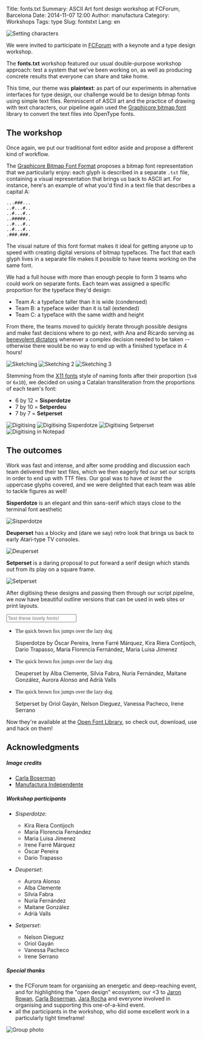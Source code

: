 Title: fonts.txt
Summary: ASCII Art font design workshop at FCForum, Barcelona
Date: 2014-11-07 12:00
Author: manufactura
Category: Workshops
Tags: type
Slug: fontstxt
Lang: en

![Setting characters](http://media.manufacturaindependente.org/fontstxt-02.jpg "Setting characters")

We were invited to participate in [FCForum](http://lab.2014.fcforum.net/en/)
with a keynote and a type design workshop.

The **fonts.txt** workshop featured our usual double-purpose workshop approach: test
a system that we've been working on, as well as producing concrete results that
everyone can share and take home.

This time, our theme was **plaintext**: as part of our experiments in alternative
interfaces for type design, our challenge would be to design bitmap
fonts using simple text files. Reminiscent of ASCII art and the practice of
drawing with text characters, our pipeline again used the [Graphicore bitmap
font](http://lab.2014.fcforum.net/en/) library to convert the text files into
OpenType fonts.


The workshop
------------

Once again, we put our traditional font editor aside and propose a different
kind of workflow.  

The [Graphicore Bitmap Font
Format](http://graphicore.de/en/archive/2010-09-09_A-Brute-Font-Attack)
proposes a bitmap font representation that we particularly enjoy: each glyph is
described in a separate `.txt` file, containing a visual representation that
brings us back to ASCII art. For instance, here's an example of what you'd find
in a text file that describes a capital A:

    ...###...
    ..#...#..
    ..#...#..
    ..#####..
    ..#...#..
    ..#...#..
    .###.###.

The visual nature of this font format makes it ideal for getting anyone up to
speed with creating digital versions of bitmap typefaces. The fact that each
glyph lives in a separate file makes it possible to have teams working on the
same font.

We had a full house with more than enough people to form 3 teams who could work
on separate fonts. Each team was assigned a specific proportion for the
typeface they'd design:

* Team A: a typeface taller than it is wide (condensed)
* Team B: a typeface wider than it is tall (extended)
* Team C: a typeface with the same width and height

From there, the teams moved to quickly iterate through possible designs and make
fast decisions where to go next, with Ana and Ricardo serving as [benevolent
dictators](http://en.wikipedia.org/wiki/Benevolent_dictator_for_life) whenever
a complex decision needed to be taken -- otherwise there would be no way to end
up with a finished typeface in 4 hours!

![Sketching](http://media.manufacturaindependente.org/fontstxt-01.jpg "Sketching")
![Sketching 2](http://media.manufacturaindependente.org/fontstxt-09.jpg "Sketching 2")
![Sketching 3](http://media.manufacturaindependente.org/fontstxt-06.jpg "Sketching 3")

Stemming from the [X11
fonts](ihttps://packages.debian.org/sid/all/xfonts-base/filelist) style of
naming fonts after their proportion (`5x8` or `6x10`), we decided on using a
Catalan transliteration from the proportions of each team's font:

* 6 by 12 = **Sisperdotze**
* 7 by 10 = **Setperdeu**
* 7 by 7 = **Setperset**


![Digitising](http://media.manufacturaindependente.org/fontstxt-07.jpg "Digitising")
![Digitising Sisperdotze](http://media.manufacturaindependente.org/fontstxt-10.jpg "Digitising Sisperdotze")
![Digitising Setperset](http://media.manufacturaindependente.org/fontstxt-08.jpg "Digitising Setperset")
![Digitising in Notepad](http://media.manufacturaindependente.org/fontstxt-16.jpg "Digitising in Notepad")

The outcomes
------------

Work was fast and intense, and after some prodding and discussion each team
delivered their text files, which we then eagerly fed our set our scripts in order
to end up with TTF files. Our goal was to have *at least* the uppercase glyphs
covered, and we were delighted that each team was able to tackle figures as
well!

**Sisperdotze** is an elegant and thin sans-serif which stays close to the terminal
font aesthetic

![Sisperdotze](http://media.manufacturaindependente.org/fontstxt-03.jpg "Sisperdotze")

**Deuperset** has a blocky and (dare we say) retro look that brings us back to early
Atari-type TV consoles.

![Deuperset](http://media.manufacturaindependente.org/fontstxt-04.jpg "Deuperset")

**Setperset** is a daring proposal to put forward a serif design which stands out
from its play on a square frame.

![Setperset](http://media.manufacturaindependente.org/fontstxt-05.jpg "Setperset")

After digitising these designs and passing them through our script pipeline, we
now have beautiful outline versions that can be used in web sites or print
layouts.

<link rel="stylesheet" href="../theme/css/font-sampler.css">
<style>
    @font-face {
      font-family: 'Sisperdotze';
      src: url('http://media.manufacturaindependente.org/fonts/Sisperdotze/Sisperdotze-Regular.eot');
      src: url('http://media.manufacturaindependente.org/fonts/Sisperdotze/Sisperdotze-Regular.eot?#iefix') format('embedded-opentype'), 
           url('http://media.manufacturaindependente.org/fonts/Sisperdotze/Sisperdotze-Regular.woff') format('woff'), 
           url('http://media.manufacturaindependente.org/fonts/Sisperdotze/Sisperdotze-Regular.ttf')  format('truetype'),
           url('http://media.manufacturaindependente.org/fonts/Sisperdotze/Sisperdotze-Regular.svg#svgFontName') format('svg');
      font-weight: normal;
      font-style: normal;
    }
    @font-face {
      font-family: 'Deuperset';
      src: url('http://media.manufacturaindependente.org/fonts/Deuperset/Deuperset-Regular.eot');
      src: url('http://media.manufacturaindependente.org/fonts/Deuperset/Deuperset-Regular.eot?#iefix') format('embedded-opentype'), 
           url('http://media.manufacturaindependente.org/fonts/Deuperset/Deuperset-Regular.woff') format('woff'), 
           url('http://media.manufacturaindependente.org/fonts/Deuperset/Deuperset-Regular.ttf')  format('truetype'),
           url('http://media.manufacturaindependente.org/fonts/Deuperset/Deuperset-Regular.svg#svgFontName') format('svg');
      font-weight: normal;
      font-style: normal;
    }
    @font-face {
      font-family: 'Setperset';
      src: url('http://media.manufacturaindependente.org/fonts/Setperset/Setperset-Regular.eot');
      src: url('http://media.manufacturaindependente.org/fonts/Setperset/Setperset-Regular.eot?#iefix') format('embedded-opentype'), 
           url('http://media.manufacturaindependente.org/fonts/Setperset/Setperset-Regular.woff') format('woff'), 
           url('http://media.manufacturaindependente.org/fonts/Setperset/Setperset-Regular.ttf')  format('truetype'),
           url('http://media.manufacturaindependente.org/fonts/Setperset/Setperset-Regular.svg#svgFontName') format('svg');
      font-weight: normal;
      font-style: normal;
    }
</style>

<div id="tester">
    <input id="tester-box" type="text" placeholder="Test these lovely fonts!" />
</div>
<ul id="font-list">
    <li id="sisperdotze">
        <span class="sample" style="font-family: 'Sisperdotze'">The quick brown fox jumps over the lazy dog</span>
        <p class="details">
            <span class="name">Sisperdotze</span> by
            <span class="authors">Óscar Pereira, Irene Farré Márquez, Kira Riera Contijoch,
            Dario Trapasso, María Florencia Fernández, Maria Luisa Jimenez</span>
        </p>
    </li>
        <li id="deuperset">
        <span class="sample" style="font-family: 'Deuperset'">The quick brown fox jumps over the lazy dog</span>
        <p class="details">
            <span class="name">Deuperset</span> by
            <span class="authors">Alba Clemente, Sílvia Fabra, Nuría Fernández, Maitane González,
            Aurora Alonso and Adrià Valls</span>
        </p>
    </li>
        <li id="setperset">
        <span class="sample" style="font-family: 'Setperset'">The quick brown fox jumps over the lazy dog</span>
        <p class="details">
            <span class="name">Setperset</span> by
            <span class="authors">Oriol Gayán, Nelson Dieguez, Vanessa Pacheco, Irene Serrano</span>
        </p>
    </li>
</ul>

Now they're available at the [Open Font Library](http://openfontlibrary.org),
so check out, download, use and hack on them!


Acknowledgments
---------------

##### Image credits

  * [Carla Boserman](http://twitter.com/cboserman)
  * [Manufactura Independente](http://twitter.com/manufacturaind)

##### Workshop participants

  * *Sisperdotze*:
    - Kira Riera Contijoch
    - María Florencia Fernández
    - Maria Luisa Jimenez
    - Irene Farré Márquez
    - Óscar Pereira
    - Dario Trapasso

  * *Deuperset*:
    - Aurora Alonso
    - Alba Clemente
    - Sílvia Fabra
    - Nuría Fernández
    - Maitane González
    - Adrià Valls

  * *Setperset*:
    - Nelson Dieguez
    - Oriol Gayán
    - Vanessa Pacheco
    - Irene Serrano

##### Special thanks

  * the FCForum team for organising an energetic and deep-reaching event, and
    for highlighting the "open design" ecosystem; our <3 to [Jaron
    Rowan](http://twitter.com/sirjaron), [Carla
    Boserman](http://twitter.com/cboserman), [Jara
    Rocha](http://twitter.com/jararocha) and everyone involved in organising
    and supporting this one-of-a-kind event.
  * all the participants in the workshop, who did some excellent work in a
    particularly tight timeframe!

![Group photo](http://media.manufacturaindependente.org/fontstxt-12.jpg "Group photo")


<script src="../theme/js/jquery-1.11.1.min.js"></script>
<script src="../theme/js/modernizr-2.8.3-custom.min.js"></script>
<script src="../theme/js/font-sampler.js"></script>

